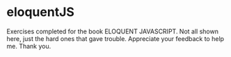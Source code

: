 # eloquentJS
Exercises completed for the book ELOQUENT JAVASCRIPT.  Not all shown here, just the hard ones that gave trouble.  Appreciate your feedback to help me.  Thank you.
